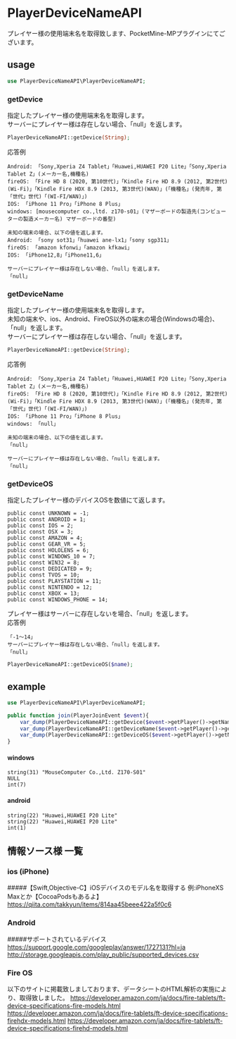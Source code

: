# PlayerDeviceNameAPI

プレイヤー様の使用端末名を取得致します、PocketMine-MPプラグインにてございます。

## usage
```php
use PlayerDeviceNameAPI\PlayerDeviceNameAPI;
```
### getDevice
指定したプレイヤー様の使用端末名を取得します。  
サーバーにプレイヤー様は存在しない場合、「null」を返します。  
```php
PlayerDeviceNameAPI::getDevice(String);
```
応答例
```
Android: 「Sony,Xperia Z4 Tablet」「Huawei,HUAWEI P20 Lite」「Sony,Xperia Tablet Z」(メーカー名,機種名)
fireOS: 「Fire HD 8 (2020, 第10世代)」「Kindle Fire HD 8.9 (2012, 第2世代)(Wi-Fi)」「Kindle Fire HDX 8.9 (2013, 第3世代)(WAN)」(「機種名」(発売年, 第「世代」世代)「(WI-FI/WAN)」)
IOS: 「iPhone 11 Pro」「iPhone 8 Plus」
windows: [mousecomputer co.,ltd. z170-s01」(マザーボードの製造先(コンビューターの製造メーカー名) マザーボードの番型)

未知の端末の場合、以下の値を返します。
Android: 「sony sot31」「huawei ane-lx1」「sony sgp311」
fireOS: 「amazon kfonwi」「amazon kfkawi」
IOS: 「iPhone12,8」「iPhone11,6」

サーバーにプレイヤー様は存在しない場合、「null」を返します。
「null」
```
### getDeviceName
指定したプレイヤー様の使用端末名を取得します。  
未知の端末や、ios、Android、FireOS以外の端末の場合(Windowsの場合)、「null」を返します。  
サーバーにプレイヤー様は存在しない場合、「null」を返します。  
```php
PlayerDeviceNameAPI::getDevice(String);
```
応答例
```
Android: 「Sony,Xperia Z4 Tablet」「Huawei,HUAWEI P20 Lite」「Sony,Xperia Tablet Z」(メーカー名,機種名)
fireOS: 「Fire HD 8 (2020, 第10世代)」「Kindle Fire HD 8.9 (2012, 第2世代)(Wi-Fi)」「Kindle Fire HDX 8.9 (2013, 第3世代)(WAN)」(「機種名」(発売年, 第「世代」世代)「(WI-FI/WAN)」)
IOS: 「iPhone 11 Pro」「iPhone 8 Plus」
windows: 「null」

未知の端末の場合、以下の値を返します。
「null」

サーバーにプレイヤー様は存在しない場合、「null」を返します。
「null」
```
### getDeviceOS
指定したプレイヤー様のデバイスOSを数値にて返します。  
  
```
public const UNKNOWN = -1;
public const ANDROID = 1;
public const IOS = 2;
public const OSX = 3;
public const AMAZON = 4;
public const GEAR_VR = 5;
public const HOLOLENS = 6;
public const WINDOWS_10 = 7;
public const WIN32 = 8;
public const DEDICATED = 9;
public const TVOS = 10;
public const PLAYSTATION = 11;
public const NINTENDO = 12;
public const XBOX = 13;
public const WINDOWS_PHONE = 14;
```
プレイヤー様はサーバーに存在しないを場合、「null」を返します。  
応答例  
```
「-1～14」
サーバーにプレイヤー様は存在しない場合、「null」を返します。
「null」
```
```php
PlayerDeviceNameAPI::getDeviceOS($name);
```
## example
```php
use PlayerDeviceNameAPI\PlayerDeviceNameAPI;
```
```php
public function join(PlayerJoinEvent $event){
    var_dump(PlayerDeviceNameAPI::getDevice($event->getPlayer()->getName()));
    var_dump(PlayerDeviceNameAPI::getDeviceName($event->getPlayer()->getName()));
    var_dump(PlayerDeviceNameAPI::getDeviceOS($event->getPlayer()->getName()));
}
```
#### windows
```
string(31) "MouseComputer Co.,Ltd. Z170-S01"
NULL
int(7)
```
#### android
```
string(22) "Huawei,HUAWEI P20 Lite"
string(22) "Huawei,HUAWEI P20 Lite"
int(1)
```

## 情報ソース様 一覧
### ios (iPhone)
#####【Swift,Objective-C】iOSデバイスのモデル名を取得する 例:iPhoneXS Maxとか【CocoaPodsもあるよ】   
https://qiita.com/takkyun/items/814aa45beee422a5f0c6  
  
### Android
#####サポートされているデバイス
https://support.google.com/googleplay/answer/1727131?hl=ja  
http://storage.googleapis.com/play_public/supported_devices.csv  

### Fire OS
以下のサイトに掲載致しましております、データシートのHTML解析の実施により、取得致しました。
https://developer.amazon.com/ja/docs/fire-tablets/ft-device-specifications-fire-models.html
https://developer.amazon.com/ja/docs/fire-tablets/ft-device-specifications-firehdx-models.html
https://developer.amazon.com/ja/docs/fire-tablets/ft-device-specifications-firehd-models.html